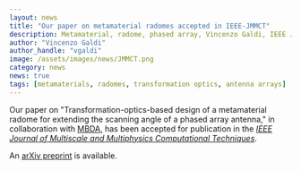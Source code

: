 ```yaml
---
layout: news
title: "Our paper on metamaterial radomes accepted in IEEE-JMMCT"
description: Metamaterial, radome, phased array, Vincenzo Galdi, IEEE Journal of Multiscale and Multiphysics Computational Techniques
author: "Vincenzo Galdi"
author_handle: "vgaldi"
image: /assets/images/news/JMMCT.png
category: news
news: true
tags: [metamaterials, radomes, transformation optics, antenna arrays]
---
```


Our paper on "Transformation-optics-based design of a metamaterial radome for extending the scanning angle of a phased array antenna,"
in collaboration with [MBDA],
has been accepted for publication in the [*IEEE Journal of Multiscale and Multiphysics Computational Techniques*](https://ieeexplore.ieee.org/xpl/RecentIssue.jsp?punumber=7274859). 

An [arXiv preprint](https://arxiv.org/abs/1703.03793) is available.

[MBDA]: http://www.mbda-systems.com

